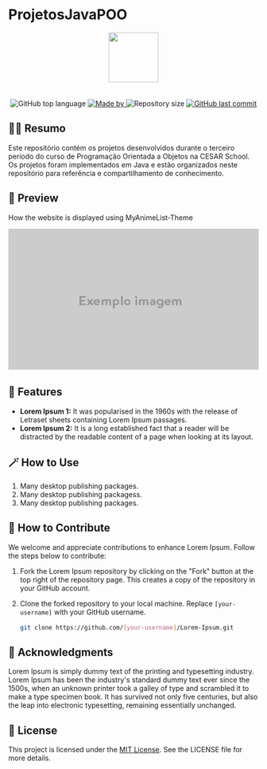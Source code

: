 # ProjetosJavaPOO

<div id="top" align="center">
    <a href="https://github.com/Thomazrlima/MyAnimeList-Theme#readme">
        <img src="https://github.com/evaldocunhaf/ProjetosJavaPOO/assets/97982032/1aecb581-b634-4338-bff3-6bf2af9abe97" width="100" height="100">
    </a>
  <br>
  <br>
</div>

<p align="center">
  <img alt="GitHub top language" src="https://img.shields.io/github/languages/top/Thomazrlima/README.md-Templates?color=2e51a1&labelColor=000000">

  <a href="https://www.linkedin.com/in/Thomazrlima/">
    <img alt="Made by" src="https://img.shields.io/static/v1?label=made%20by&message=Thomaz%20Lima&color=2e51a1&labelColor=000000)](https://www.linkedin.com/in/johnggli/">
  </a>

  <img alt="Repository size" src="https://img.shields.io/github/repo-size/Thomazrlima/README.md-Templates?color=2e51a1&labelColor=000000">

  <a href="https://github.com/Thomazrlima/MyAnimeList-Theme/commits/master">
    <img alt="GitHub last commit" src="https://img.shields.io/github/last-commit/Thomazrlima/README.md-Templates?color=2e51a1&labelColor=000000)](https://github.com/Thomazrlima/MyAnimeList-Theme/commits/master">
  </a>
</p>

## 😶‍🌫️ Resumo

Este repositório contém os projetos desenvolvidos durante o terceiro período do curso de Programação Orientada a Objetos na CESAR School. Os projetos foram implementados em Java e estão organizados neste repositório para referência e compartilhamento de conhecimento.

## 👀 Preview
How the website is displayed using MyAnimeList-Theme

<div id="top" align="center">
    <a href="https://github.com/Thomazrlima/MyAnimeList-Theme#readme">
        <img src="https://raw.githubusercontent.com/iuricode/readme-template/main/repositorio/imagem.png" width="700">
    </a>
</div>

## 🚀 Features

- **Lorem Ipsum 1:** It was popularised in the 1960s with the release of Letraset sheets containing Lorem Ipsum passages.
- **Lorem Ipsum 2:** It is a long established fact that a reader will be distracted by the readable content of a page when looking at its layout.

## 🪄 How to Use

1. Many desktop publishing packages.
2. Many desktop publishing packagess.
3. Many desktop publishing packages.

## 🧐 How to Contribute

We welcome and appreciate contributions to enhance Lorem Ipsum. Follow the steps below to contribute:

1. Fork the Lorem Ipsum repository by clicking on the "Fork" button at the top right of the repository page. This creates a copy of the repository in your GitHub account.

2. Clone the forked repository to your local machine. Replace `[your-username]` with your GitHub username.

   ```bash
   git clone https://github.com/[your-username]/Lorem-Ipsum.git

## 💞 Acknowledgments

Lorem Ipsum is simply dummy text of the printing and typesetting industry. Lorem Ipsum has been the industry's standard dummy text ever since the 1500s, when an unknown printer took a galley of type and scrambled it to make a type specimen book. It has survived not only five centuries, but also the leap into electronic typesetting, remaining essentially unchanged.

## 📜 License

This project is licensed under the [MIT License](LICENSE). See the LICENSE file for more details.
